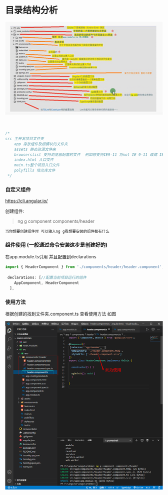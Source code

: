 # 目录结构分析

![](imges/目录结构分析.png)

```js


/* 
src 主开发项目文件夹
    app 存放组件及根模块的文件夹
    assets 静态资源文件夹
    browserslist 支持浏览器配置的文件  例如想支持IE9-11 将not IE 9-11 改成 IE9-11
    index.html 入口文件
    main.ts整个项目入口文件
    polyfills 填充库文件
 */
```


### 自定义组件

https://cli.angular.io/

创建组件:

<!-- 指定目录components并创建header 这时就会在app文件夹下多个components文件夹 -->
>ng g component components/header  

```
当你想要创建组件时 可以输入ng g看想要安装的组件都有什么
```

### 组件使用 (一般通过命令安装这步是创建好的)
在app.module.ts引用 并且配置到declarations
```js
import { HeaderComponent } from './components/header/header.component';

 declarations: [//配置当前项目运行的组件
    AppComponent, HeaderComponent
  ],
```

### 使用方法

根据创建的找到文件夹.component.ts 查看使用方法
如图

![](imges/使用方法.png)

